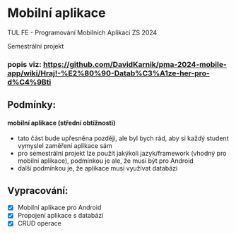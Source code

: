# Mobilní aplikace
TUL FE - Programování Mobilních Aplikací ZS 2024

Semestrální projekt

### popis viz: https://github.com/DavidKarnik/pma-2024-mobile-app/wiki/Hraj!-%E2%80%90-Datab%C3%A1ze-her-pro-d%C4%9Bti

## Podmínky:
#### mobilní aplikace (střední obtížnosti)
- tato část bude upřesněna později, ale byl bych rád, aby si každý student vymyslel zaměření aplikace sám
- pro semestrální projekt lze použít jakýkoli jazyk/framework (vhodný pro mobilní aplikace), podmínkou je ale, že musí být pro Android 
- další podmínkou je, že aplikace musí využívat databázi

## Vypracování:
- [x] Mobilní aplikace pro Android
- [x] Propojení aplikace s databází
- [x] CRUD operace
